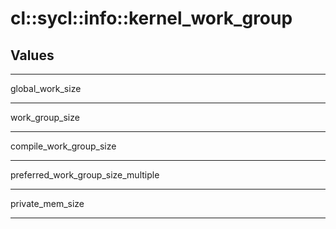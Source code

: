 # cl::sycl::info::kernel_work_group
## Values

---

global_work_size

---

work_group_size

---

compile_work_group_size

---

preferred_work_group_size_multiple

---

private_mem_size

---
